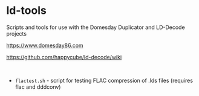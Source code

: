 # ld-tools
Scripts and tools for use with the Domesday Duplicator and LD-Decode projects

https://www.domesday86.com

https://github.com/happycube/ld-decode/wiki

<br/>

* `flactest.sh` - script for testing FLAC compression of .lds files (requires flac and dddconv)
